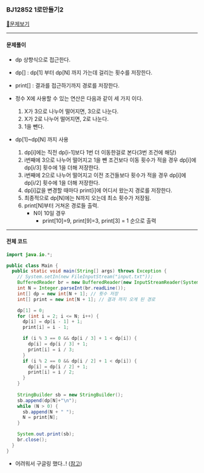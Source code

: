### BJ12852 1로만들기2

[📁문제보기](https://www.acmicpc.net/problem/12852)

---

#### 문제풀이

- dp 상향식으로 접근한다.
- dp[] : dp[1] 부터 dp[N] 까지 가는데 걸리는 횟수를 저장한다.
- print[] : 결과를 접근하기까지 경로를 저장한다.
- 정수 X에 사용할 수 있는 연산은 다음과 같이 세 가지 이다.
  1. X가 3으로 나누어 떨어지면, 3으로 나눈다.
  2. X가 2로 나누어 떨어지면, 2로 나눈다.
  3. 1을 뺀다.

- dp[1]~dp[N] 까지 사용
  1. dp[i]에는 직전 dp[i-1]보다 1번 더 이동한걸로 본다(3번 조건에 해당)
  2. i번째에 3으로 나누어 떨어지고 1을 뺀 조건보다 이동 횟수가 적을 경우 dp[i]에 dp[i/3] 횟수에 1을 더해 저장한다.
  3. i번째에 2으로 나누어 떨어지고 이전 조건들보다 횟수가 적을 경우 dp[i]에 dp[i/2] 횟수에 1을 더해 저장한다.
  4. dp[i]값을 변경할 때마다 print[i]에 어디서 왔는지 경로를 저장한다.
  5. 최종적으로 dp[N]에는 N까지 오는데 최소 횟수가 저장됨.
  6. print[N]부터 거쳐온 경로들 출력.
     - N이 10일 경우 
       - print[10]=9, print[9]=3, print[3] = 1 순으로 출력

---

#### 전체 코드

```java
import java.io.*;

public class Main {
  public static void main(String[] args) throws Exception {
    // System.setIn(new FileInputStream("input.txt"));
    BufferedReader br = new BufferedReader(new InputStreamReader(System.in));
    int N = Integer.parseInt(br.readLine());
    int[] dp = new int[N + 1]; // 횟수 저장
    int[] print = new int[N + 1]; // 결과 까지 오게 된 경로

    dp[1] = 0;
    for (int i = 2; i <= N; i++) {
      dp[i] = dp[i - 1] + 1;
      print[i] = i - 1;

      if (i % 3 == 0 && dp[i / 3] + 1 < dp[i]) {
        dp[i] = dp[i / 3] + 1;
        print[i] = i / 3;
      }
      if (i % 2 == 0 && dp[i / 2] + 1 < dp[i]) {
        dp[i] = dp[i / 2] + 1;
        print[i] = i / 2;
      }
    }
    
    StringBuilder sb = new StringBuilder();
    sb.append(dp[N]+"\n");
    while (N > 0) {
      sb.append(N + " ");
      N = print[N];
    }

    System.out.print(sb);
    br.close();
  }
}

```

- 어려워서 구글링 했다..! ([참고](https://c-king.tistory.com/264))

